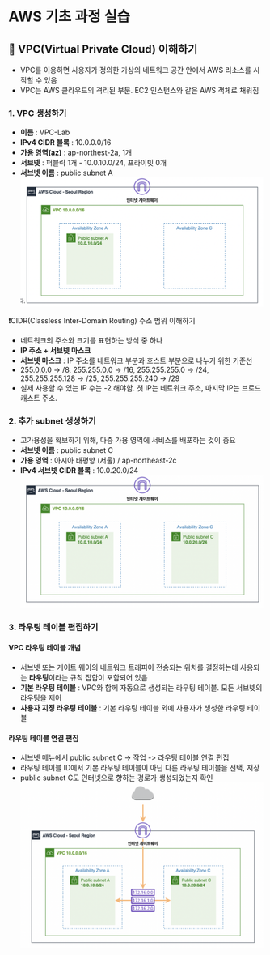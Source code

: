 # AWS 기초 과정 실습

## 📌 VPC(Virtual Private Cloud) 이해하기
- VPC를 이용하면 사용자가 정의한 가상의 네트워크 공간 안에서 AWS 리소스를 시작할 수 있음
- VPC는 AWS 클라우드의 격리된 부분. EC2 인스턴스와 같은 AWS 객체로 채워짐

### 1. VPC 생성하기
- **이름**
: VPC-Lab
- **IPv4 CIDR 블록**
: 10.0.0.0/16
- **가용 영역(az)**
: ap-northest-2a, 1개
- **서브넷**
: 퍼블릭 1개 - 10.0.10.0/24, 프라이빗 0개
- **서브넷 이름**
: public subnet A
![아키텍처 구성](아키텍처-VPC.png)

❗️CIDR(Classless Inter-Domain Routing) 주소 범위 이해하기
- 네트워크의 주소와 크기를 표현하는 방식 중 하나
- **IP 주소 + 서브넷 마스크**
- **서브넷 마스크**
: IP 주소를 네트워크 부분과 호스트 부분으로 나누기 위한 기준선
- 255.0.0.0 -> /8, 255.255.0.0 -> /16, 255.255.255.0 -> /24, 255.255.255.128 -> /25, 255.255.255.240 -> /29
- 실제 사용할 수 있는 IP 수는 -2 해야함. 첫 IP는 네트워크 주소, 마지막 IP는 브로드캐스트 주소.

### 2. 추가 subnet 생성하기
- 고가용성을 확보하기 위해, 다중 가용 영역에 서비스를 배포하는 것이 중요
- **서브넷 이름**
: public subnet C
- **가용 영역**
: 아시아 태평양 (서울) / ap-northeast-2c
- **IPv4 서브넷 CIDR 블록**
: 10.0.20.0/24
![아키텍처 구성2](아키텍처-서브넷.png)

### 3. 라우팅 테이블 편집하기

#### VPC 라우팅 테이블 개념
- 서브넷 또는 게이트 웨이의 네트워크 트래피이 전송되는 위치를 결정하는데 사용되는 **라우팅**이라는 규칙 집합이 포함되어 있음
- **기본 라우팅 테이블**
: VPC와 함께 자동으로 생성되는 라우팅 테이블. 모든 서브넷의 라우팅을 제어
- **사용자 지정 라우팅 테이블**
: 기본 라우팅 테이블 외에 사용자가 생성한 라우팅 테이블

#### 라우팅 테이블 연결 편집
- 서브넷 메뉴에서 public subnet C -> 작업 -> 라우팅 테이블 연결 편집
- 라우팅 테이블 ID에서 기본 라우팅 테이블이 아닌 다른 라우팅 테이블을 선택, 저장
- public subnet C도 인터넷으로 향하는 경로가 생성되었는지 확인
![아키텍처 구성3](아키텍처-라우팅.png)